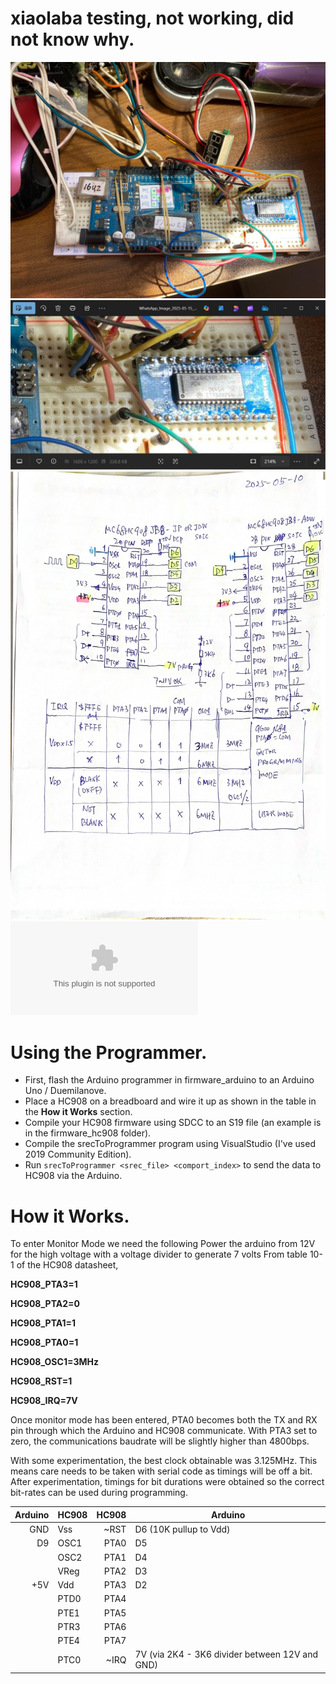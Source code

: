 # xiaolaba testing, not working, did not know why.
![xiaolaba_testing_NG/WhatsApp_Image_2025-05-15_at_18.39.26.jpg](xiaolaba_testing_NG/WhatsApp_Image_2025-05-15_at_18.39.26.jpg)  
![xiaolaba_testing_NG/MC68HC908JB8-ADW28_pin_SOIC.JPG](xiaolaba_testing_NG/MC68HC908JB8-ADW28_pin_SOIC.JPG)  
![xiaolaba_testing_NG/Arduino_HC908JB8_programmer_sch.jpg](xiaolaba_testing_NG/Arduino_HC908JB8_programmer_sch.jpg)  
![xiaolaba_testing_NG/srecToProgrammer.exe](xiaolaba_testing_NG/srecToProgrammer.exe)  



# Using the Programmer.
- First, flash the Arduino programmer in firmware_arduino to an Arduino Uno / Duemilanove.
- Place a HC908 on a breadboard and wire it up as shown in the table in the **How it Works** section.
- Compile your HC908 firmware using SDCC to an S19 file (an example is in the firmware_hc908 folder).
- Compile the srecToProgrammer program using VisualStudio (I've used 2019 Community Edition).
- Run `srecToProgrammer <srec_file> <comport_index>` to send the data to HC908 via the Arduino.


# How it Works.
To enter Monitor Mode we need the following
Power the arduino from 12V for the high voltage with a voltage divider to generate 7 volts
From table 10-1 of the HC908 datasheet,

**HC908_PTA3=1**

**HC908_PTA2=0**

**HC908_PTA1=1**

**HC908_PTA0=1**

**HC908_OSC1=3MHz**

**HC908_RST=1**

**HC908_IRQ=7V**

Once monitor mode has been entered, PTA0 becomes both the TX and RX pin through which the Arduino and HC908 communicate.
With PTA3 set to zero, the communications baudrate will be slightly higher than 4800bps.

With some experimentation, the best clock obtainable was 3.125MHz. This means care needs to be taken with serial code as timings will be off a bit.
After experimentation, timings for bit durations were obtained  so the correct bit-rates can be used during programming.

|Arduino	|HC908	|HC908	|Arduino|
| ---------:| ----- | -----:| ----- |
|	GND		|Vss 	|~RST	|D6 (10K pullup to Vdd)|
|	D9		|OSC1	|PTA0	|D5|
|			|OSC2	|PTA1	|D4|
|			|VReg	|PTA2	|D3|
|	+5V		|Vdd	|PTA3	|D2|
|			|PTD0	|PTA4||
|			|PTE1	|PTA5||
|			|PTR3	|PTA6||
|			|PTE4	|PTA7||
|			|PTC0	|~IRQ	|7V (via 2K4 - 3K6 divider between 12V and GND)|


